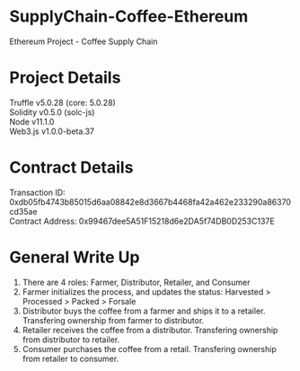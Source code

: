 # SupplyChain-Coffee-Ethereum  
Ethereum Project - Coffee Supply Chain  

# Project Details  
Truffle v5.0.28 (core: 5.0.28)  
Solidity v0.5.0 (solc-js)  
Node v11.1.0  
Web3.js v1.0.0-beta.37  

# Contract Details 
Transaction ID: 0xdb05fb4743b85015d6aa08842e8d3667b4468fa42a462e233290a86370cd35ae  
Contract Address: 0x99467dee5A51F15218d6e2DA5f74DB0D253C137E  

# General Write Up
1. There are 4 roles: Farmer, Distributor, Retailer, and Consumer
2. Farmer initializes the process, and updates the status: Harvested > Processed > Packed > Forsale
3. Distributor buys the coffee from a farmer and ships it to a retailer. Transfering ownership from farmer to distributor. 
4. Retailer receives the coffee from a distributor. Transfering ownership from distributor to retailer. 
5. Consumer purchases the coffee from a retail. Transfering ownership from retailer to consumer. 
